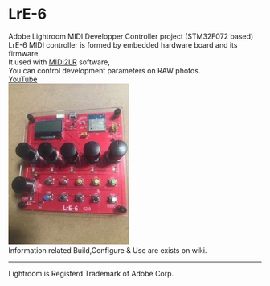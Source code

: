 # LrE-6
Adobe Lightroom MIDI Developper Controller project (STM32F072 based)  
LrE-6 MIDI controller is formed by embedded hardware board and its firmware.  
It used with [MIDI2LR](https://github.com/rsjaffe/MIDI2LR) software,  
You can control development parameters on RAW photos.  
[YouTube](https://www.youtube.com/watch?v=hBwkeb00DIc)  
![LrE-6_photo.png](LrE-6_photo.png)  
Information related Build,Configure & Use are exists on wiki.  
***
Lightroom is Registerd Trademark of Adobe Corp.